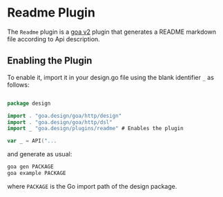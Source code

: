 # Readme Plugin

The `Readme` plugin is a [goa v2](https://github.com/goadesign/goa/tree/v2) plugin that generates a README markdown file according to Api description.

## Enabling the Plugin

To enable it, import it in your design.go file using the blank identifier `_` as follows:

```go

package design

import . "goa.design/goa/http/design"
import . "goa.design/goa/http/dsl"
import _ "goa.design/plugins/readme" # Enables the plugin

var _ = API("...
```

and generate as usual:

```bash
goa gen PACKAGE
goa example PACKAGE
```

where `PACKAGE` is the Go import path of the design package.